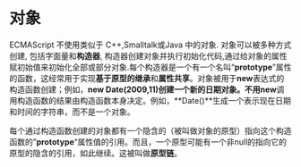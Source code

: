 # 对象

ECMAScript 不使用类似于 C++,Smalltalk或Java 中的对象. 对象可以被多种方式创建, 包括字面量和**构造器**, 构造器创建对象并执行初始化代码,通过给对象的属性赋初始值来初始化全部或部分对象.每个构造器是一个有一个名叫“**prototype**”属性的函数，这经常用于实现**基于原型的继承**和**属性共享**。对象被用于**new**表达式的构造函数创建；例如，**new Date(2009,11)**创建一个新的日期对象。不用**new**调用构造函数的结果由构造函数本身决定。例如，**Date()**生成一个表示现在日期和时间的字符串，而不是一个对象。

每个通过构造函数创建的对象都有一个隐含的（被叫做对象的原型）指向这个构造函数的”**prototype**“属性值的引用。而且，一个原型可能有一个非null的指向它的原型的隐含的引用，如此继续。这被叫做**原型链**。